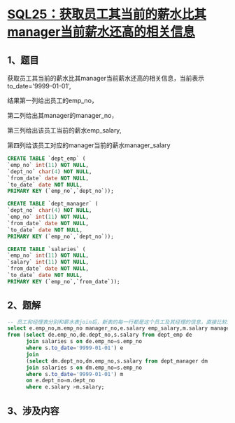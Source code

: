 # [SQL25：获取员工其当前的薪水比其manager当前薪水还高的相关信息](https://www.nowcoder.com/practice/f858d74a030e48da8e0f69e21be63bef?tpId=82&&tqId=29777&rp=1&ru=/ta/sql&qru=/ta/sql/question-ranking)

## 1、题目

获取员工其当前的薪水比其manager当前薪水还高的相关信息，当前表示to_date='9999-01-01',

结果第一列给出员工的emp_no，

第二列给出其manager的manager_no，

第三列给出该员工当前的薪水emp_salary,

第四列给该员工对应的manager当前的薪水manager_salary

```sql
CREATE TABLE `dept_emp` (
`emp_no` int(11) NOT NULL,
`dept_no` char(4) NOT NULL,
`from_date` date NOT NULL,
`to_date` date NOT NULL,
PRIMARY KEY (`emp_no`,`dept_no`));

CREATE TABLE `dept_manager` (
`dept_no` char(4) NOT NULL,
`emp_no` int(11) NOT NULL,
`from_date` date NOT NULL,
`to_date` date NOT NULL,
PRIMARY KEY (`emp_no`,`dept_no`));

CREATE TABLE `salaries` (
`emp_no` int(11) NOT NULL,
`salary` int(11) NOT NULL,
`from_date` date NOT NULL,
`to_date` date NOT NULL,
PRIMARY KEY (`emp_no`,`from_date`));
```

## 2、题解


```sql
-- 员工和经理表分别和薪水表join后，新表的每一行都是这个员工及其经理的信息，直接比较即可。
select e.emp_no,m.emp_no manager_no,e.salary emp_salary,m.salary manager_salary
from (select de.emp_no,de.dept_no,s.salary from dept_emp de 
      join salaries s on de.emp_no=s.emp_no 
      where s.to_date='9999-01-01') e 
      join 
      (select dm.dept_no,dm.emp_no,s.salary from dept_manager dm
      join salaries s on dm.emp_no=s.emp_no 
      where s.to_date='9999-01-01') m 
      on e.dept_no=m.dept_no
      where e.salary >m.salary;
```

## 3、涉及内容